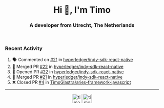 <h1 align="center">Hi 👋, I'm Timo</h1>
<h3 align="center">A developer from Utrecht, The Netherlands</h3>
<br/>
<!-- https://github.com/rahuldkjain/github-profile-readme-generator --!>

<!--  <p align="left"><img src="https://github-readme-stats.vercel.app/api?username=timoglastra&show_icons=true&count_private=true&" alt="timoglastra" /></p> --!>

<!--
Github language stats
<p align="left"><img src="https://github-readme-stats.vercel.app/api/top-langs/?username=timoglastra&layout=compact" alt="timoglastra" /><p>
-->

<!-- Codestats language stats -->
<!-- <p align="left"><img src="https://codestats-readme.vercel.app/api/top-langs/?username=timoglastra&layout=compact&language_count=12" alt="timoglastra" /><p>    --!>
  
<h3>Recent Activity</h3>

<!--START_SECTION:activity-->
1. 🗣 Commented on [#21](https://github.com/hyperledger/indy-sdk-react-native/issues/21) in [hyperledger/indy-sdk-react-native](https://github.com/hyperledger/indy-sdk-react-native)
2. 🎉 Merged PR [#22](https://github.com/hyperledger/indy-sdk-react-native/pull/22) in [hyperledger/indy-sdk-react-native](https://github.com/hyperledger/indy-sdk-react-native)
3. 💪 Opened PR [#22](https://github.com/hyperledger/indy-sdk-react-native/pull/22) in [hyperledger/indy-sdk-react-native](https://github.com/hyperledger/indy-sdk-react-native)
4. 🎉 Merged PR [#21](https://github.com/hyperledger/indy-sdk-react-native/pull/21) in [hyperledger/indy-sdk-react-native](https://github.com/hyperledger/indy-sdk-react-native)
5. ❌ Closed PR [#4](https://github.com/TimoGlastra/aries-framework-javascript/pull/4) in [TimoGlastra/aries-framework-javascript](https://github.com/TimoGlastra/aries-framework-javascript)
<!--END_SECTION:activity-->

---

<p align="center">
<a href="https://twitter.com/timoglastra" target="blank"><img align="center" src="https://cdn.jsdelivr.net/npm/simple-icons@3.0.1/icons/twitter.svg" alt="timoglastra" height="30" width="30" /></a>
<a href="https://linkedin.com/in/timoglastra" target="blank"><img align="center" src="https://cdn.jsdelivr.net/npm/simple-icons@3.0.1/icons/linkedin.svg" alt="timoglastra" height="30" width="30" /></a>
</p>



